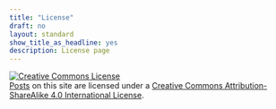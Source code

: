 ```yaml
---
title: "License"
draft: no
layout: standard
show_title_as_headline: yes
description: License page
---
```





<a rel="license" href="http://creativecommons.org/licenses/by-sa/4.0/"><img alt="Creative Commons License" style="border-width:0" src="https://i.creativecommons.org/l/by-sa/4.0/88x31.png" /></a><br />[Posts](/blog/) on this site are licensed under a <a rel="license" href="http://creativecommons.org/licenses/by-sa/4.0/">Creative Commons Attribution-ShareAlike 4.0 International License</a>.